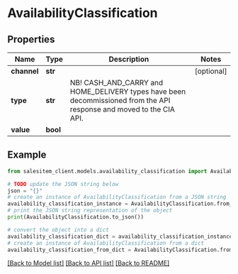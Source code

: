# AvailabilityClassification


## Properties

Name | Type | Description | Notes
------------ | ------------- | ------------- | -------------
**channel** | **str** |  | [optional] 
**type** | **str** | NB! CASH_AND_CARRY and HOME_DELIVERY types have been decommissioned from the API response and moved to the CIA API.  | 
**value** | **bool** |  | 

## Example

```python
from salesitem_client.models.availability_classification import AvailabilityClassification

# TODO update the JSON string below
json = "{}"
# create an instance of AvailabilityClassification from a JSON string
availability_classification_instance = AvailabilityClassification.from_json(json)
# print the JSON string representation of the object
print(AvailabilityClassification.to_json())

# convert the object into a dict
availability_classification_dict = availability_classification_instance.to_dict()
# create an instance of AvailabilityClassification from a dict
availability_classification_from_dict = AvailabilityClassification.from_dict(availability_classification_dict)
```
[[Back to Model list]](../README.md#documentation-for-models) [[Back to API list]](../README.md#documentation-for-api-endpoints) [[Back to README]](../README.md)


